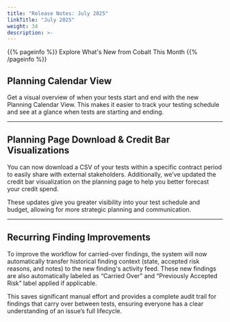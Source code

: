 ```yaml
---
title: "Release Notes: July 2025"
linkTitle: "July 2025"
weight: 34
description: >-
---
```


{{% pageinfo %}}
Explore What's New from Cobalt This Month
{{% /pageinfo %}}

## Planning Calendar View  

Get a visual overview of when your tests start and end with the new Planning Calendar View. This makes it easier to track your testing schedule and see at a glance when tests are starting and ending.

---

## Planning Page Download & Credit Bar Visualizations

You can now download a CSV of your tests within a specific contract period to easily share with external stakeholders. Additionally, we’ve updated the credit bar visualization on the planning page to help you better forecast your credit spend.

These updates give you greater visibility into your test schedule and budget, allowing for more strategic planning and communication.

---

## Recurring Finding Improvements

To improve the workflow for carried-over findings, the system will now automatically transfer historical finding context (state, accepted risk reasons, and notes) to the new finding's activity feed. These new findings are also automatically labeled as “Carried Over” and “Previously Accepted Risk” label applied if applicable.

This saves significant manual effort and provides a complete audit trail for findings that carry over between tests, ensuring everyone has a clear understanding of an issue’s full lifecycle.

